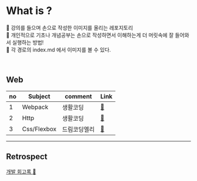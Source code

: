 # What is ?

:pushpin: 강의를 들으며 손으로 작성한 이미지를 올리는 레포지토리 <br/>
:pushpin: 개인적으로 기초나 개념공부는 손으로 작성하면서 이해하는게 더 머릿속에 잘 들어와서 실행하는 방법! <br/>
:pushpin: 각 경로의 index.md 에서 이미지를 볼 수 있다.

<br/>

## Web

| no  | Subject     | comment      | Link                         |
| --- | ----------- | ------------ | ---------------------------- |
| 1   | Webpack     | 생활코딩     | [:link:](./webpack/index.md) |
| 2   | Http        | 생활코딩     | [:link:](./http/index.md)    |
| 3   | Css/Flexbox | 드림코딩엘리 | [:link:](./http/index.md)    |

---

## Retrospect

[개발 회고록 :link:](./retrospect/index.md)
